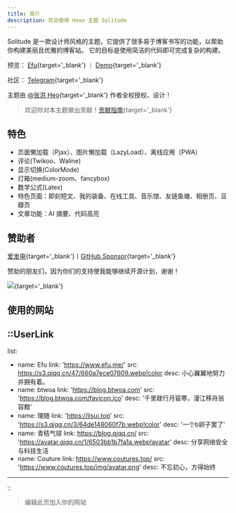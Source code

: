 ```yaml
---
title: 简介
description: 欢迎使用 Hexo 主题 Solitude
---
```


Solitude 是一款设计师风格的主题，它提供了很多易于博客书写的功能，以帮助你构建美丽且优雅的博客站。
它的目标是使用简洁的代码即可完成复杂的构建。

预览： [Efu](https://www.efu.me/){target='_blank'} ｜ [Demo](https://solitude-demo.efu.me/){target='_blank'}

社区： [Telegram](https://t.me/efuome){target='_blank'}

主题由 [@张洪 Heo](https://github.com/zhheo){target='_blank'} 作者全权授权、设计！

> 欢迎你对本主题做出贡献！[贡献指南](https://github.com/valor-x/hexo-theme-solitude/blob/main/CONTRIBUTING.md){target='_blank'}

## 特色

- 页面懒加载（Pjax）、图片懒加载（LazyLoad）、离线应用（PWA）
- 评论(Twikoo、Waline)
- 显示切换(ColorMode)
- 灯箱(medium-zoom、fancybox)
- 数学公式(Latex)
- 特色页面：即刻短文、我的装备、在线工具、音乐馆、友链鱼塘、相册页、豆瓣页
- 文章功能：AI 摘要、代码高亮

## 赞助者

[爱发电](https://afdian.net/a/efu0u0){target='_blank'}丨[GitHub Sponsor](https://github.com/sponsors/efuo){target='_blank'}

赞助的朋友们，因为你们的支持使我能够继续开源计划，谢谢！

[![](https://cdn.jsdelivr.net/gh/efuo/static/sponsors.svg)](https://cdn.jsdelivr.net/gh/efuo/static/sponsors.svg){target='_blank'}

## 使用的网站

::UserLink
---
list:
  - name: Efu
    link: 'https://www.efu.me/'
    src: https://s3.qjqq.cn/47/660a7ece07609.webp!color
    desc: 小心翼翼地努力并拥有着。
  - name: btwoa
    link: 'https://blog.btwoa.com'
    src: 'https://blog.btwoa.com/favicon.ico'
    desc: '千里趖行月窅寒，漫江移舟翁容黯'
  - name: 理随
    link: 'https://lisui.top'
    src: 'https://s3.qjqq.cn/3/64de148060f7b.webp!color'
    desc: '一个b卵子罢了'
  - name: 青秸气球
    link: https://blog.qjqq.cn/
    src: 'https://avatar.qjqq.cn/1/6503bb1b7fa1a.webp!avatar'
    desc: 分享网络安全与科技生活
  - name: Couture
    link: https://www.coutures.top/
    src: 'https://www.coutures.top/img/avatar.png'
    desc: 不忘初心，方得始终
---
::

> 编辑此页加入你的网站
